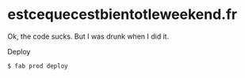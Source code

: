 estcequecestbientotleweekend.fr
==============

Ok, the code sucks. But I was drunk when I did it.

Deploy
```
$ fab prod deploy
```
